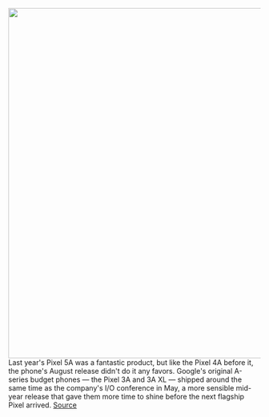 <img src='https://cdn.vox-cdn.com/thumbor/1J4YUQQjSJkWlpzRpyvqYqPvwIs=/0x0:2040x1360/1200x800/filters:focal(790x509:1116x835)/cdn.vox-cdn.com/uploads/chorus_image/image/70740107/ajohnson_210813_4713_0002.0.jpg' width='700px' /><br/>
Last year's Pixel 5A was a fantastic product, but like the Pixel 4A before it, the phone's August release didn't do it any favors. Google's original A-series budget phones — the Pixel 3A and 3A XL — shipped around the same time as the company's I/O conference in May, a more sensible mid-year release that gave them more time to shine before the next flagship Pixel arrived.
<a href='https://www.theverge.com/2022/4/12/23021861/google-pixel-6a-fcc-may-release-io'> Source <a/>